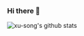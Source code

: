 ### Hi there 👋

<!--
**xu-song/xu-song** is a ✨ _special_ ✨ repository because its `README.md` (this file) appears on your GitHub profile.

Here are some ideas to get you started:

- 🔭 I’m currently working on ...
- 🌱 I’m currently learning ...
- 👯 I’m looking to collaborate on ...
- 🤔 I’m looking for help with ...
- 💬 Ask me about ...
- 📫 How to reach me: ...
- 😄 Pronouns: ...
- ⚡ Fun fact: ...
 ![Top Langs](https://github-readme-stats.vercel.app/api/top-langs/?username=xu-song&langs_count=8&exclude_repo=xu-song.github.io&layout=compact&bg_color=30,e96443,904e95&title_color=fff&text_color=fff)
-->

<!--
contributions: https://github.com/brettcannon/brettcannon/blob/main/README.md  https://github.com/kennethreitz

Software is beautiful. I love writing code with Python. Here are some of my contributions:

- **[python/cpython](https://github.com/python/cpython/commits?author=xu-song)**: An elegant and simple HTTP library for Python, built for human beings.
- **[pytorch/fairseq](https://github.com/pytorch/fairseq/commits?author=xu-song)**:
- **[shibing624/pycorrector](https://github.com/shibing624/pycorrector/commits?author=xu-song)**: 
- **[EleutherAI/gpt-neox](https://github.com/EleutherAI/gpt-neox/commits?author=xu-song)**:
- **[theme-next/hexo-theme-next](https://github.com/theme-next/hexo-theme-next/commits?author=xu-song)**:


other minior contributions
- https://github.com/huggingface/transformers/commits/?author=xu-song
- https://github.com/microsoft/DeepSpeedExamples/commits?author=xu-song
- https://github.com/microsoft/DeepSpeed/commits?author=xu-song
- https://github.com/tensorflow/tensor2tensor/commits?author=xu-song
- https://github.com/THUDM/icetk/commits?author=xu-song


Here are some of my creations:
https://huggingface.co/spaces/eson/tokenizer-arena
-->

 
 ![xu-song's github stats](https://github-readme-stats.vercel.app/api?username=xu-song&show_icons=true&bg_color=30,e96443,904e95&title_color=fff&text_color=fff)
 

